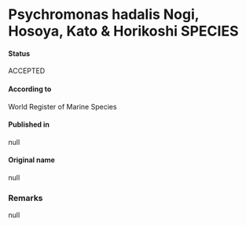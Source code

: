 # Psychromonas hadalis Nogi, Hosoya, Kato & Horikoshi SPECIES

#### Status
ACCEPTED

#### According to
World Register of Marine Species

#### Published in
null

#### Original name
null

### Remarks
null